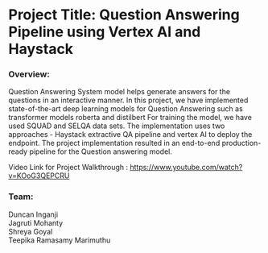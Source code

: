 # Project Title: Question Answering Pipeline using Vertex AI and Haystack 

<h3>Overview:  </h3>

Question Answering System model helps generate answers for the questions in an
interactive manner. In this project, we have implemented state-of-the-art deep learning
models for Question Answering such as transformer models roberta and distilbert For
training the model, we have used SQUAD  and SELQA data sets. The implementation
uses two approaches - Haystack extractive QA pipeline and vertex AI to deploy the
endpoint. The project implementation resulted in an end-to-end production-ready
pipeline for the Question answering model.

Video Link for Project Walkthrough : https://www.youtube.com/watch?v=KOoG3QEPCRU 

<h3>Team:</h3>
Duncan Inganji <br>
Jagruti Mohanty <br>
Shreya Goyal <br>
Teepika Ramasamy Marimuthu <br>


